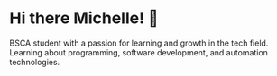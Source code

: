 # Hi there Michelle! 👋

BSCA student with a passion for learning and growth in the tech field.  
Learning about programming, software development, and automation technologies.



